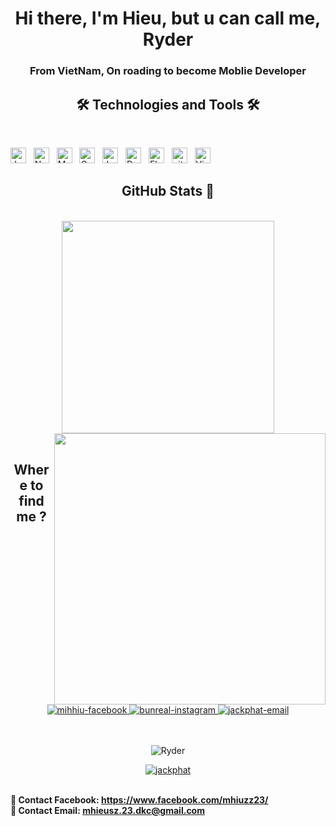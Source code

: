 
<h1 align="center">Hi there, I'm Hieu, but u can call me, Ryder</h1>
<h3 align="center">From VietNam, On roading to become Moblie Developer</h3>

<h2 align="center">🛠 Technologies and Tools 🛠</h2>
<br>

<span><img src="https://img.shields.io/badge/JavaScript-F7DF1E?style=for-the-badge&logo=javascript&logoColor=black" alt="JavaScript logo" title="JavaScript" height="25" /></span>
&nbsp;
<span><img src="https://img.shields.io/badge/Node.js-43853D?style=for-the-badge&logo=node.js&logoColor=white" alt="NodeJs logo" title="NodeJs" height="25" /></span>
&nbsp;
<span><img src="https://img.shields.io/badge/MySQL-00000F?style=for-the-badge&logo=mysql&logoColor=white" alt="MySQL logo" title="mysql" height="25" /></span>
&nbsp;
<span><img src="https://img.shields.io/badge/C%2B%2B-00599C?style=for-the-badge&logo=c%2B%2B&logoColor=white" alt="Cpp logo" title="Cpp" height="25" /></span>
&nbsp;
<span><img src="https://img.shields.io/badge/Java-ED8B00?style=for-the-badge&logo=openjdk&logoColor=white" alt="Java logo" title="Java" height="25" /></span>
&nbsp;
<span><img src="https://img.shields.io/badge/Dart-0175C2?style=for-the-badge&logo=dart&logoColor=white" alt="Dart logo" title="Dart" height="25" /></span>
&nbsp;
<span><img src="https://img.shields.io/badge/Flutter-02569B?style=for-the-badge&logo=flutter&logoColor=white" alt="Flutter logo" title="flutter" height="25" /></span>
&nbsp;
<span><img src="https://img.shields.io/badge/GIT-E44C30?style=for-the-badge&logo=git&logoColor=white" alt="git logo" title="git" height="25" /></span>
&nbsp;
<span><img src="https://img.shields.io/badge/VS%20Code-282C34?logo=visual-studio-code&logoColor=007ACC" alt="Visual Studio Code logo" title="Visual Studio Code" height="25" /></span>
&nbsp;
<br>
<h2 align="center">GitHub Stats 🐧 </h2>

<br>
<div align=center>
  <a href="#" title="Ryder">
    <img width="340" align="center" src="https://github-readme-stats.vercel.app/api/top-langs/?username=CamenRyder&layout=compact&theme=dracula&border_color=61dafb&hide_border=true" />
  </a>
  <a href="#" title="CamenRyder">
    <img align="right" width="434" src="https://github-readme-stats.vercel.app/api?username=CamenRyder&show_icons=true&theme=dracula&border_color=61dafb&hide_border=true" />
  </a>
</div>

<br>
<h2 align="center"> Where to find me ?</h2>
<br>

<div align="center">
  <a href="https://www.facebook.com/mhiuzz23/" target="blank">
    <img src="https://img.icons8.com/bubbles/100/000000/facebook-new.png" alt="mihhiu-facebook" />
  </a>
  <a href="https://www.instagram.com/bunreal_kohanh/" target="blank">
    <img src="https://img.icons8.com/bubbles/100/000000/instagram.png" alt="bunreal-instagram" />
  </a>
  <a href="mailto:mhieusz.23.dkc@gmail.com" target="top">
    <img src="https://img.icons8.com/bubbles/100/000000/apple-mail.png" alt="jackphat-email" />
  </a>
</div>

<br>
<br>

<p align="center"> <img src="https://komarev.com/ghpvc/?username=CamenRyder&label=Profile%20views&color=0e75b6&style=flat" alt="Ryder" /> </p>

<p align="center"> <a href="https://github.com/ryo-ma/github-profile-trophy"><img src="https://github-profile-trophy.vercel.app/?username=CamenRyder&theme=onedark" alt="jackphat" /></a> </p>

<p>
  <br>
  <strong>🔗 Contact Facebook: <a href="https://www.facebook.com/mhiuzz23/" target="_blank">https://www.facebook.com/mhiuzz23/</a></strong>
  <br>
  <strong>📧 Contact Email: <a href="mailto:mhieusz.23.dkc@gmail.com" target="_top">mhieusz.23.dkc@gmail.com</a></strong>
</p>
